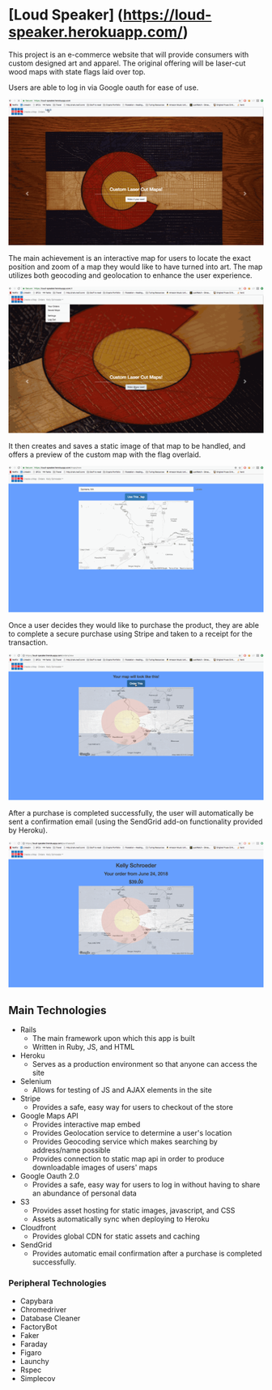 # [Loud Speaker] (https://loud-speaker.herokuapp.com/)

This project is an e-commerce website that will provide consumers with custom designed art and apparel. The original offering will be laser-cut wood maps with state flags laid over top.

Users are able to log in via Google oauth for ease of use.

![Logging in via Google oauth](app/assets/gifs/loud_speaker_oauth.gif)

The main achievement is an interactive map for users to locate the exact position and zoom of a map they would like to have turned into art. The map utilizes both geocoding and geolocation to enhance the user experience.

![Creating a custom map](app/assets/gifs/loud_speaker_custom_map.gif)

It then creates and saves a static image of that map to be handled, and offers a preview of the custom map with the flag overlaid.

![Assessing a custom order with flag overlaid](app/assets/gifs/loud_speaker_custom_order.gif)

Once a user decides they would like to purchase the product, they are able to complete a secure purchase using Stripe and taken to a receipt for the transaction.

![Payment via Stripe](app/assets/gifs/loud_speaker_stripe_payment.gif)

After a purchase is completed successfully, the user will automatically be sent a confirmation email (using the SendGrid add-on functionality provided by Heroku).

![Automatic mailer via SendGrid](app/assets/gifs/loud_speaker_automatic_mailer.gif)

## Main Technologies

* Rails
  - The main framework upon which this app is built
  - Written in Ruby, JS, and HTML
* Heroku
  - Serves as a production environment so that anyone can access the site
* Selenium
  - Allows for testing of JS and AJAX elements in the site
* Stripe
  - Provides a safe, easy way for users to checkout of the store
* Google Maps API
  - Provides interactive map embed
  - Provides Geolocation service to determine a user's location
  - Provides Geocoding service which makes searching by address/name possible
  - Provides connection to static map api in order to produce downloadable images of users' maps
* Google Oauth 2.0
  - Provides a safe, easy way for users to log in without having to share an abundance of personal data
* S3
  - Provides asset hosting for static images, javascript, and CSS
  - Assets automatically sync when deploying to Heroku
* Cloudfront
  - Provides global CDN for static assets and caching
* SendGrid
  - Provides automatic email confirmation after a purchase is completed successfully.

### Peripheral Technologies

* Capybara
* Chromedriver
* Database Cleaner
* FactoryBot
* Faker
* Faraday
* Figaro
* Launchy
* Rspec
* Simplecov

